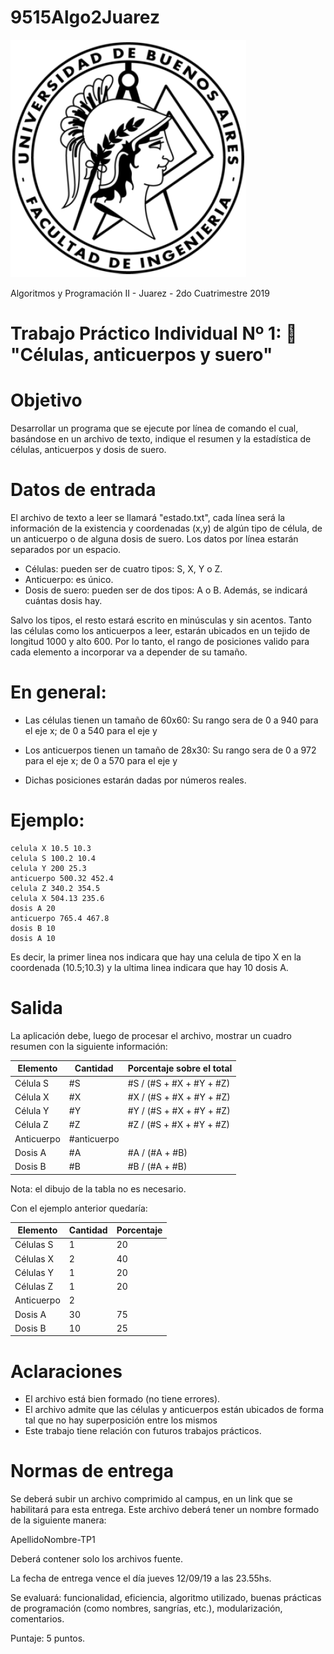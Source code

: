 # 9515Algo2Juarez

![FIUBA](https://raw.githubusercontent.com/joel-perez/9515Algo2Juarez/master/img/logo_fiuba.png)

Algoritmos y Programación II - Juarez - 2do Cuatrimestre 2019

# Trabajo Práctico Individual N&ordm; 1: :microscope: "Células, anticuerpos y suero"

# Objetivo
Desarrollar un programa que se ejecute por línea de comando el cual, basándose en un archivo de texto, indique el resumen y la estadística de células, anticuerpos y dosis de suero.

# Datos de entrada

El archivo de texto a leer se llamará "estado.txt", cada línea será la información de la existencia y coordenadas (x,y) de algún tipo de célula, de un anticuerpo o de alguna dosis de suero. Los datos por línea estarán separados por un espacio.

- Células: pueden ser de cuatro tipos: S, X, Y o Z.
- Anticuerpo: es único.
- Dosis de suero: pueden ser de dos tipos: A o B. Además, se indicará cuántas dosis hay.

Salvo los tipos, el resto estará escrito en minúsculas y sin acentos.
Tanto las células como los anticuerpos a leer, estarán ubicados en un tejido de longitud 1000 y alto 600. Por lo tanto, el rango de posiciones valido para cada elemento a incorporar va a depender de su tamaño.

# En general:

- Las células tienen un tamaño de 60x60:
  Su rango sera de 0 a 940 para el eje x; de 0 a 540 para el eje y

- Los anticuerpos tienen un tamaño de 28x30:
  Su rango sera de 0 a 972 para el eje x; de 0 a 570 para el eje y

- Dichas posiciones estarán dadas por números reales.

# Ejemplo:

```
celula X 10.5 10.3
celula S 100.2 10.4
celula Y 200 25.3
anticuerpo 500.32 452.4
celula Z 340.2 354.5
celula X 504.13 235.6
dosis A 20
anticuerpo 765.4 467.8
dosis B 10
dosis A 10
```

Es decir, la primer linea nos indicara que hay una celula de tipo X en la coordenada (10.5;10.3) y la ultima linea indicara que hay 10 dosis A.

# Salida

La aplicación debe, luego de procesar el archivo, mostrar un cuadro resumen con la siguiente información:

| Elemento   | Cantidad    | Porcentaje sobre el total |
| ---------- | ----------- | ------------------------- |
| Célula S   | #S          | #S / (#S + #X + #Y + #Z)  |
| Célula X   | #X          | #X / (#S + #X + #Y + #Z)  |
| Célula Y   | #Y          | #Y / (#S + #X + #Y + #Z)  |
| Célula Z   | #Z          | #Z / (#S + #X + #Y + #Z)  |
| Anticuerpo | #anticuerpo |                           |
| Dosis A    | #A          | #A / (#A + #B)            |
| Dosis B    | #B          | #B / (#A + #B)            |

Nota: el dibujo de la tabla no es necesario.

Con el ejemplo anterior quedaría:

| Elemento   | Cantidad | Porcentaje |
| ---------- | -------- | ---------- |
| Células S  | 1        | 20         |
| Células X  | 2        | 40         |
| Células Y  | 1        | 20         |
| Células Z  | 1        | 20         |
| Anticuerpo | 2        |            |
| Dosis A    | 30       | 75         |
| Dosis B    | 10       | 25         |

# Aclaraciones

- El archivo está bien formado (no tiene errores).
- El archivo admite que las células y anticuerpos están ubicados de forma tal que no hay superposición entre los mismos
- Este trabajo tiene relación con futuros trabajos prácticos.

# Normas de entrega

Se deberá subir un archivo comprimido al campus, en un link que se habilitará para esta entrega. Este archivo deberá tener un nombre formado de la siguiente manera:

ApellidoNombre-TP1

Deberá contener solo los archivos fuente.

La fecha de entrega vence el día jueves 12/09/19 a las 23.55hs.

Se evaluará: funcionalidad, eficiencia, algoritmo utilizado, buenas prácticas de programación (como nombres, sangrías, etc.), modularización, comentarios.

Puntaje: 5 puntos.